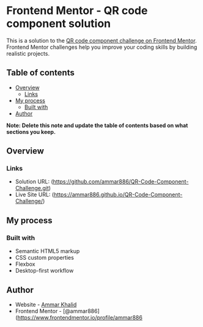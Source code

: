 # Frontend Mentor - QR code component solution

This is a solution to the [QR code component challenge on Frontend Mentor](https://www.frontendmentor.io/challenges/qr-code-component-iux_sIO_H). Frontend Mentor challenges help you improve your coding skills by building realistic projects. 

## Table of contents

- [Overview](#overview)
  - [Links](#links)
- [My process](#my-process)
  - [Built with](#built-with)
- [Author](#author)


**Note: Delete this note and update the table of contents based on what sections you keep.**

## Overview



### Links

- Solution URL:  (https://github.com/ammar886/QR-Code-Component-Challenge.git)
- Live Site URL: (https://ammar886.github.io/QR-Code-Component-Challenge/)

## My process

### Built with

- Semantic HTML5 markup
- CSS custom properties
- Flexbox
- Desktop-first workflow


## Author

- Website - [Ammar Khalid](https://github.com/ammar886)
- Frontend Mentor - [@ammar886](https://www.frontendmentor.io/profile/ammar886
